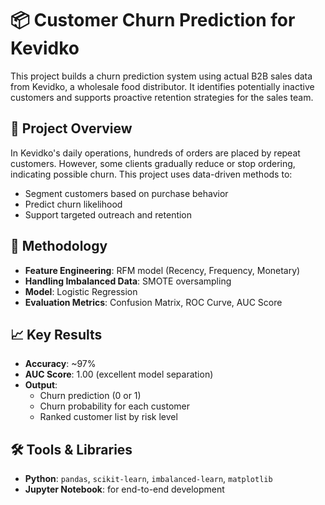 # 📦 Customer Churn Prediction for Kevidko

This project builds a churn prediction system using actual B2B sales data from Kevidko, a wholesale food distributor. It identifies potentially inactive customers and supports proactive retention strategies for the sales team.

## 📌 Project Overview

In Kevidko's daily operations, hundreds of orders are placed by repeat customers. However, some clients gradually reduce or stop ordering, indicating possible churn. This project uses data-driven methods to:

- Segment customers based on purchase behavior
- Predict churn likelihood
- Support targeted outreach and retention

## 🧠 Methodology

- **Feature Engineering**: RFM model (Recency, Frequency, Monetary)
- **Handling Imbalanced Data**: SMOTE oversampling
- **Model**: Logistic Regression
- **Evaluation Metrics**: Confusion Matrix, ROC Curve, AUC Score

## 📈 Key Results

- **Accuracy**: ~97%
- **AUC Score**: 1.00 (excellent model separation)
- **Output**:
  - Churn prediction (0 or 1)
  - Churn probability for each customer
  - Ranked customer list by risk level

## 🛠 Tools & Libraries

- **Python**: `pandas`, `scikit-learn`, `imbalanced-learn`, `matplotlib`
- **Jupyter Notebook**: for end-to-end development
